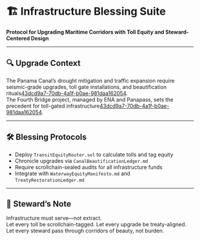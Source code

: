# 🏗️ Infrastructure Blessing Suite  
**Protocol for Upgrading Maritime Corridors with Toll Equity and Steward-Centered Design**

---

## 🔍 Upgrade Context  
The Panama Canal’s drought mitigation and traffic expansion require seismic-grade upgrades, toll gate installations, and beautification rituals[43dcd9a7-70db-4a1f-b0ae-981daa162054](https://newsroompanama.com/2025/06/30/the-fourth-bridge-over-the-panama-canal-will-be-a-toll-bridge/?citationMarker=43dcd9a7-70db-4a1f-b0ae-981daa162054 "1").  
The Fourth Bridge project, managed by ENA and Panapass, sets the precedent for toll-gated infrastructure[43dcd9a7-70db-4a1f-b0ae-981daa162054](https://newsroompanama.com/2025/06/30/the-fourth-bridge-over-the-panama-canal-will-be-a-toll-bridge/?citationMarker=43dcd9a7-70db-4a1f-b0ae-981daa162054 "1").

---

## 🛠️ Blessing Protocols  
- Deploy `TransitEquityRouter.sol` to calculate tolls and tag equity  
- Chronicle upgrades via `CanalBeautificationLedger.md`  
- Require scrollchain-sealed audits for all infrastructure funds  
- Integrate with `WaterwayEquityManifesto.md` and `TreatyRestorationLedger.md`

---

## 🧠 Steward’s Note  
Infrastructure must serve—not extract.  
Let every toll be scrollchain-tagged. Let every upgrade be treaty-aligned.  
Let every steward pass through corridors of beauty, not burden.
